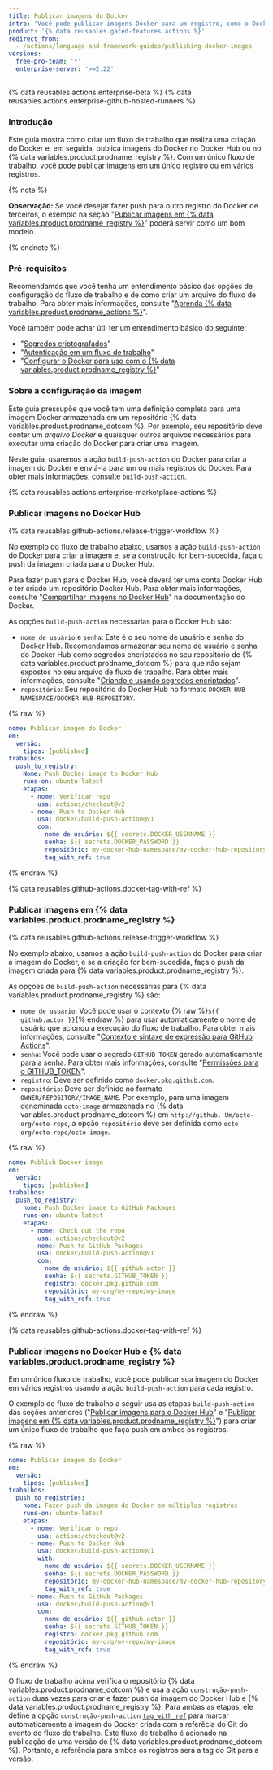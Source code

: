 ```yaml
---
title: Publicar imagens do Docker
intro: 'Você pode publicar imagens Docker para um registro, como o Docker Hub ou {% data variables.product.prodname_registry %}, como parte do seu fluxo de trabalho de integração contínua (CI).'
product: '{% data reusables.gated-features.actions %}'
redirect_from:
  - /actions/language-and-framework-guides/publishing-docker-images
versions:
  free-pro-team: '*'
  enterprise-server: '>=2.22'
---
```


{% data reusables.actions.enterprise-beta %}
{% data reusables.actions.enterprise-github-hosted-runners %}

### Introdução

Este guia mostra como criar um fluxo de trabalho que realiza uma criação do Docker e, em seguida, publica imagens do Docker no Docker Hub ou no {% data variables.product.prodname_registry %}. Com um único fluxo de trabalho, você pode publicar imagens em um único registro ou em vários registros.

{% note %}

**Observação:** Se você desejar fazer push para outro registro do Docker de terceiros, o exemplo na seção "[Publicar imagens em {% data variables.product.prodname_registry %}](#publishing-images-to-github-packages)" poderá servir como um bom modelo.

{% endnote %}

### Pré-requisitos

Recomendamos que você tenha um entendimento básico das opções de configuração do fluxo de trabalho e de como criar um arquivo do fluxo de trabalho. Para obter mais informações, consulte "[Aprenda {% data variables.product.prodname_actions %}](/actions/learn-github-actions)".

Você também pode achar útil ter um entendimento básico do seguinte:

- "[Segredos criptografados](/actions/reference/encrypted-secrets)"
- "[Autenticação em um fluxo de trabalho](/actions/reference/authentication-in-a-workflow)"
- "[Configurar o Docker para uso com o {% data variables.product.prodname_registry %}](/packages/using-github-packages-with-your-projects-ecosystem/configuring-docker-for-use-with-github-packages)"

### Sobre a configuração da imagem

Este guia pressupõe que você tem uma definição completa para uma imagem Docker armazenada em um repositório {% data variables.product.prodname_dotcom %}. Por exemplo, seu repositório deve conter um _arquivo Docker_ e quaisquer outros arquivos necessários para executar uma criação do Docker para criar uma imagem.

Neste guia, usaremos a ação `build-push-action` do Docker para criar a imagem do Docker e enviá-la para um ou mais registros do Docker. Para obter mais informações, consulte [`build-push-action`](https://github.com/marketplace/actions/build-and-push-docker-images).

{% data reusables.actions.enterprise-marketplace-actions %}

### Publicar imagens no Docker Hub

{% data reusables.github-actions.release-trigger-workflow %}

No exemplo do fluxo de trabalho abaixo, usamos a ação `build-push-action` do Docker para criar a imagem e, se a construção for bem-sucedida, faça o push da imagem criada para o Docker Hub.

Para fazer push para o Docker Hub, você deverá ter uma conta Docker Hub e ter criado um repositório Docker Hub. Para obter mais informações, consulte "[Compartilhar imagens no Docker Hub](https://docs.docker.com/get-started/part3/)" na documentação do Docker.

As opções `build-push-action` necessárias para o Docker Hub são:

* `nome de usuário` e `senha`: Este é o seu nome de usuário e senha do Docker Hub. Recomendamos armazenar seu nome de usuário e senha do Docker Hub como segredos encriptados no seu repositório de {% data variables.product.prodname_dotcom %} para que não sejam expostos no seu arquivo de fluxo de trabalho. Para obter mais informações, consulte "[Criando e usando segredos encriptados](/actions/automating-your-workflow-with-github-actions/creating-and-using-encrypted-secrets)".
* `repositório`: Seu repositório do Docker Hub no formato `DOCKER-HUB-NAMESPACE/DOCKER-HUB-REPOSITORY`.

{% raw %}
```yaml
nome: Publicar imagem do Docker
em:
  versão:
    tipos: [published]
trabalhos:
  push_to_registry:
    Nome: Push Docker image to Docker Hub
    runs-on: ubuntu-latest
    etapas:
      - nome: Verificar repo
        usa: actions/checkout@v2
      - nome: Push to Docker Hub
        usa: docker/build-push-action@v1
        com:
          nome de usuário: ${{ secrets.DOCKER_USERNAME }}
          senha: ${{ secrets.DOCKER_PASSWORD }}
          repositório: my-docker-hub-namespace/my-docker-hub-repository
          tag_with_ref: true
```
{% endraw %}

{% data reusables.github-actions.docker-tag-with-ref %}

### Publicar imagens em {% data variables.product.prodname_registry %}

{% data reusables.github-actions.release-trigger-workflow %}

No exemplo abaixo, usamos a ação `build-push-action` do Docker para criar a imagem do Docker, e se a criação for bem-sucedida, faça o push da imagem criada para {% data variables.product.prodname_registry %}.

As opções de `build-push-action` necessárias para {% data variables.product.prodname_registry %} são:

* `nome de usuário`: Você pode usar o contexto {% raw %}`${{ github.actor }}`{% endraw %} para usar automaticamente o nome de usuário que acionou a execução do fluxo de trabalho. Para obter mais informações, consulte "[Contexto e sintaxe de expressão para GitHub Actions](/actions/reference/context-and-expression-syntax-for-github-actions#github-context)".
* `senha`: Você pode usar o segredo `GITHUB_TOKEN` gerado automaticamente para a senha. Para obter mais informações, consulte "[Permissões para o GITHUB_TOKEN](/actions/automating-your-workflow-with-github-actions/authenticating-with-the-github_token)".
* `registro`: Deve ser definido como `docker.pkg.github.com`.
* `repositório`: Deve ser definido no formato `OWNER/REPOSITORY/IMAGE_NAME`. Por exemplo, para uma imagem denominada `octo-image` armazenada no {% data variables.product.prodname_dotcom %} em `http://github. Um/octo-org/octo-repo`, a opção `repositório` deve ser definida como `octo-org/octo-repo/octo-image`.

{% raw %}
```yaml
nome: Publish Docker image
em:
  versão:
    tipos: [published]
trabalhos:
  push_to_registry:
    nome: Push Docker image to GitHub Packages
    runs-on: ubuntu-latest
    etapas:
      - nome: Check out the repo
        usa: actions/checkout@v2
      - nome: Push to GitHub Packages
        usa: docker/build-push-action@v1
        com:
          nome de usuário: ${{ github.actor }}
          senha: ${{ secrets.GITHUB_TOKEN }}
          registro: docker.pkg.github.com
          repositório: my-org/my-repo/my-image
          tag_with_ref: true

```
{% endraw %}

{% data reusables.github-actions.docker-tag-with-ref %}

### Publicar imagens no Docker Hub e {% data variables.product.prodname_registry %}

Em um único fluxo de trabalho, você pode publicar sua imagem do Docker em vários registros usando a ação `build-push-action` para cada registro.

O exemplo do fluxo de trabalho a seguir usa as etapas `build-push-action` das seções anteriores ("[Publicar imagens para o Docker Hub](#publishing-images-to-docker-hub)" e "[Publicar imagens em {% data variables.product.prodname_registry %}](#publishing-images-to-github-packages)") para criar um único fluxo de trabalho que faça push em ambos os registros.

{% raw %}
```yaml
nome: Publicar imagem do Docker
em:
  versão:
    tipos: [published]
trabalhos:
  push_to_registries:
    nome: Fazer push da imagem do Docker em múltiplos registros
    runs-on: ubuntu-latest
    etapas:
      - nome: Verificar o repo
        usa: actions/checkout@v2
      - nome: Push to Docker Hub
        usa: docker/build-push-action@v1
        with:
          nome de usuário: ${{ secrets.DOCKER_USERNAME }}
          senha: ${{ secrets.DOCKER_PASSWORD }}
          repositório: my-docker-hub-namespace/my-docker-hub-repository
          tag_with_ref: true
      - nome: Push to GitHub Packages
        usa: docker/build-push-action@v1
        com:
          nome de usuário: ${{ github.actor }}
          senha: ${{ secrets.GITHUB_TOKEN }}
          registro: docker.pkg.github.com
          repositório: my-org/my-repo/my-image
          tag_with_ref: true
```
{% endraw %}

O fluxo de trabalho acima verifica o repositório {% data variables.product.prodname_dotcom %} e usa a ação `construção-push-action` duas vezes para criar e fazer push da imagem do Docker Hub e {% data variables.product.prodname_registry %}. Para ambas as etapas, ele define a opção `construção-push-action` [`tag_with_ref`](https://github.com/marketplace/actions/build-and-push-docker-images#tag_with_ref) para marcar automaticamente a imagem do Docker criada com a referêcia do Git do evento do fluxo de trabalho. Este fluxo de trabalho é acionado na publicação de uma versão do {% data variables.product.prodname_dotcom %}. Portanto, a referência para ambos os registros será a tag do Git para a versão.
